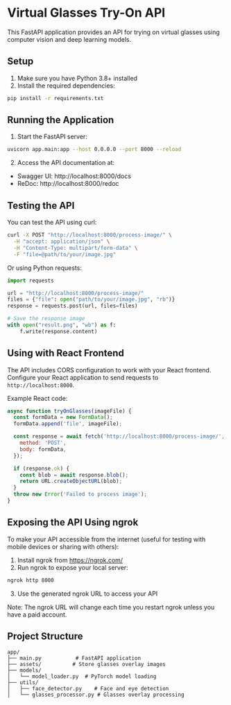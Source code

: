 # Virtual Glasses Try-On API

This FastAPI application provides an API for trying on virtual glasses using computer vision and deep learning models.

## Setup

1. Make sure you have Python 3.8+ installed
2. Install the required dependencies:
```bash
pip install -r requirements.txt
```

## Running the Application

1. Start the FastAPI server:
```bash
uvicorn app.main:app --host 0.0.0.0 --port 8000 --reload
```

2. Access the API documentation at:
- Swagger UI: http://localhost:8000/docs
- ReDoc: http://localhost:8000/redoc

## Testing the API

You can test the API using curl:

```bash
curl -X POST "http://localhost:8000/process-image/" \
  -H "accept: application/json" \
  -H "Content-Type: multipart/form-data" \
  -F "file=@path/to/your/image.jpg"
```

Or using Python requests:

```python
import requests

url = "http://localhost:8000/process-image/"
files = {"file": open("path/to/your/image.jpg", "rb")}
response = requests.post(url, files=files)

# Save the response image
with open("result.png", "wb") as f:
    f.write(response.content)
```

## Using with React Frontend

The API includes CORS configuration to work with your React frontend. Configure your React application to send requests to `http://localhost:8000`.

Example React code:
```javascript
async function tryOnGlasses(imageFile) {
  const formData = new FormData();
  formData.append('file', imageFile);

  const response = await fetch('http://localhost:8000/process-image/', {
    method: 'POST',
    body: formData,
  });

  if (response.ok) {
    const blob = await response.blob();
    return URL.createObjectURL(blob);
  }
  throw new Error('Failed to process image');
}
```

## Exposing the API Using ngrok

To make your API accessible from the internet (useful for testing with mobile devices or sharing with others):

1. Install ngrok from https://ngrok.com/
2. Run ngrok to expose your local server:
```bash
ngrok http 8000
```
3. Use the generated ngrok URL to access your API

Note: The ngrok URL will change each time you restart ngrok unless you have a paid account.

## Project Structure

```
app/
├── main.py           # FastAPI application
├── assets/          # Store glasses overlay images
├── models/
│   └── model_loader.py  # PyTorch model loading
├── utils/
│   ├── face_detector.py    # Face and eye detection
│   └── glasses_processor.py # Glasses overlay processing
```
